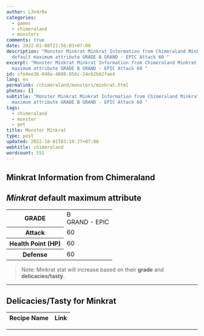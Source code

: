 ```yaml
---
author: L3n4r0x
categories:
  - games
  - chimeraland
  - monsters
comments: true
date: 2022-01-08T22:56:03+07:00
description: "Monster Minkrat Minkrat Information from Chimeraland Minkrat
  default maximum attribute GRADE B GRAND - EPIC Attack 60 "
excerpt: "Monster Minkrat Minkrat Information from Chimeraland Minkrat default
  maximum attribute GRADE B GRAND - EPIC Attack 60 "
id: cfe4ee36-048a-4888-856c-24c62b02fae4
lang: en
permalink: /chimeraland/monsters/minkrat.html
photos: []
subtitle: "Monster Minkrat Minkrat Information from Chimeraland Minkrat default
  maximum attribute GRADE B GRAND - EPIC Attack 60 "
tags:
  - chimeraland
  - monster
  - pet
title: Monster Minkrat
type: post
updated: 2022-10-01T03:18:27+07:00
webtitle: chimeraland
wordcount: 551
---
```


<link
  rel="stylesheet"
  href="https://rawcdn.githack.com/dimaslanjaka/Web-Manajemen/870a349/css/bootstrap-5-3-0-alpha3-wrapper.css"
/>
<section id="bootstrap-wrapper">
  <div data-bs-theme="dark">
    <h2>Minkrat Information from Chimeraland</h2>
    <h2 id="attribute"><i>Minkrat</i> default maximum attribute</h2>
    <div class="row">
      <div class="col mb-2">
        <div class="card">
          <div class="card-body">
            <table>
              <tr>
                <th>GRADE</th>
                <td>B <br /><span class="text-purple">GRAND - EPIC</span></td>
              </tr>
              <tr>
                <th>Attack</th>
                <td>60</td>
              </tr>
              <tr>
                <th>Health Point (HP)</th>
                <td>60</td>
              </tr>
              <tr>
                <th>Defense</th>
                <td>60</td>
              </tr>
            </table>
          </div>
        </div>
      </div>
    </div>
    <blockquote class="bd-callout bd-callout-warning">
      Note: Minkrat stat will increase based on their <b>grade</b> and
      <b>delicacies/tasty</b>.
    </blockquote>
    <hr />
    <h2 id="delicacies">Delicacies/Tasty for Minkrat</h2>
    <div class="card">
      <div class="card-body">
        <div class="table-responsive">
          <table class="table table-striped">
            <thead>
              <tr>
                <th>Recipe Name</th>
                <th>Link</th>
              </tr>
            </thead>
            <tbody></tbody>
          </table>
        </div>
      </div>
    </div>
    <hr />
  </div>
</section>